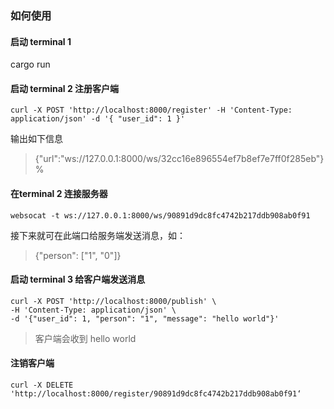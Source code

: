 ### 如何使用

#### 启动 terminal 1

cargo run

#### 启动 terminal 2 注册客户端

    curl -X POST 'http://localhost:8000/register' -H 'Content-Type: application/json' -d '{ "user_id": 1 }'

输出如下信息
>{"url":"ws://127.0.0.1:8000/ws/32cc16e896554ef7b8ef7e7ff0f285eb"}%

#### 在terminal 2 连接服务器

    websocat -t ws://127.0.0.1:8000/ws/90891d9dc8fc4742b217ddb908ab0f91

接下来就可在此端口给服务端发送消息，如：

> {"person": ["1", "0"]}

#### 启动 terminal 3 给客户端发送消息

    curl -X POST 'http://localhost:8000/publish' \
    -H 'Content-Type: application/json' \
    -d '{"user_id": 1, "person": "1", "message": "hello world"}'

>客户端会收到 hello world

#### 注销客户端

    curl -X DELETE 'http://localhost:8000/register/90891d9dc8fc4742b217ddb908ab0f91‘
